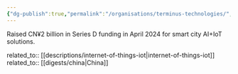 ```yaml
---
{"dg-publish":true,"permalink":"/organisations/terminus-technologies/","title":"Terminus Technologies"}
---
```



Raised CN¥2 billion in Series D funding in April 2024 for smart city AI+IoT solutions.

related_to:: [[descriptions/internet-of-things-iot\|internet-of-things-iot]]
related_to:: [[digests/china\|China]]
